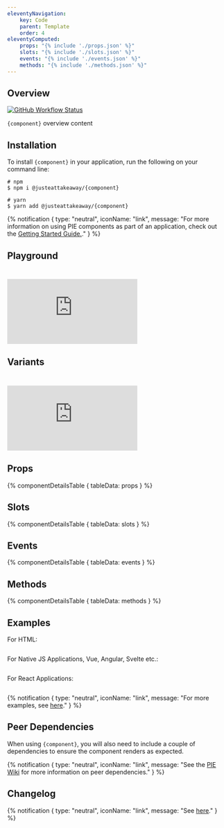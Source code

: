 ```yaml
---
eleventyNavigation:
    key: Code
    parent: Template
    order: 4
eleventyComputed:
    props: "{% include './props.json' %}"
    slots: "{% include './slots.json' %}"
    events: "{% include './events.json' %}"
    methods: "{% include './methods.json' %}"
---
```


## Overview

<p>
  <a href="https://www.npmjs.com/@justeattakeaway/{component}">
    <img alt="GitHub Workflow Status" src="https://img.shields.io/npm/v/@justeattakeaway/pie-button.svg">
  </a>
</p>

`{component}` overview content

## Installation

To install `{component}` in your application, run the following on your command line:

```shell
# npm
$ npm i @justeattakeaway/{component}
```

```shell
# yarn
$ yarn add @justeattakeaway/{component}
```

{% notification {
  type: "neutral",
  iconName: "link",
  message: "For more information on using PIE components as part of an application, check out the [Getting Started Guide.](https://github.com/justeattakeaway/pie/wiki/Getting-started-with-PIE-Web-Components)."
} %}

## Playground

<!-- storybook playground link e.g. for Pie Button: https://webc.pie.design/?path=/story/button--primary -->
 <iframe
  src="https://webc.pie.design/?path=/story/button--primary&viewMode=story&shortcuts=false&singleStory=true"
  style="border: none; margin-top: 24px;"
></iframe>

## Variants

<!-- storybook docs link e.g. for Pie Button: https://webc.pie.design/?path=/docs/button--variants -->
 <iframe
  src="https://webc.pie.design/?path=/docs/button--variants&viewMode=story&shortcuts=false&singleStory=true"
  style="border: none; background-color: #fcfcfc; margin-top: 24px;"
></iframe>

## Props

{% componentDetailsTable {
  tableData: props
} %}

## Slots

{% componentDetailsTable {
  tableData: slots
} %}

## Events

{% componentDetailsTable {
  tableData: events
} %}

## Methods

{% componentDetailsTable {
  tableData: methods
} %}


## Examples

For HTML:

```html

```

For Native JS Applications, Vue, Angular, Svelte etc.: 

```js

```

For React Applications:

```js

```

{% notification {
  type: "neutral",
  iconName: "link",
  message: "For more examples, see [here](https://github.com/justeattakeaway/pie-aperture/tree/main)."
} %}


## Peer Dependencies

When using `{component}`, you will also need to include a couple of dependencies to ensure the component renders as expected.

{% notification {
  type: "neutral",
  iconName: "link",
  message: "See the [PIE Wiki](https://github.com/justeattakeaway/pie-aperture/tree/main) for more information on peer dependencies."
} %}

## Changelog

{% notification {
  type: "neutral",
  iconName: "link",
  message: "See [here](https://github.com/justeattakeaway/pie/blob/main/packages/components/{component}/CHANGELOG.md)."
} %}
